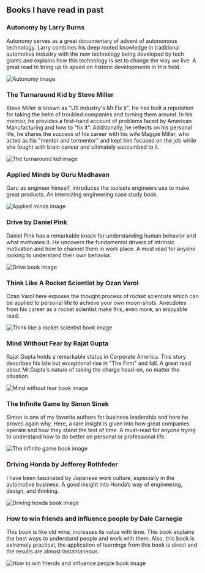 ## Books I have read in past

### Autonomy by Larry Burns

Autonomy serves as a great documentary of advent of autonomous technology. Larry combines his deep rooted knowledge in traditional automotive industry with the new technology being developed by tech giants and explains how this technology is set to change the way we live. A great read to bring up to speed on historic developments in this field.

<img src="Book Images/autonomy.jpg" alt="Autonomy image" class="inline"/>



### The Turnaround Kid by Steve Miller

Steve Miller is known as "US industry's Mr.Fix it". He has built a reputation for taking the helm of troubled companies and turning them around. In his memoir, he provides a first-hand account of problems faced by American Manufacturing and how to "fix it". Additionally, he reflects on his personal life, he shares the success of his career with his wife Maggie Miller, who acted as his "mentor and tormentor" and kept him focused on the job while she fought with brain cancer and ultimately succumbed to it.

<img src="Book Images/the_turnaround_kid.jpg" alt="The turnaround kid image" class="inline"/>





### Applied Minds by Guru Madhavan

Guru as engineer himself, introduces the toolsets engineers use to make great products. An interesting engineering case study book.

<img src="Book Images/applied_minds.jpg" alt="Applied minds image" class="inline"/>

### Drive by Daniel Pink

Daniel Pink has a remarkable knack for understanding human behavior and what motivates it. He uncovers the fundamental drivers of intrinsic motivation and how to channel them in work place. A must read for anyone looking to understand their own behavior.

<img src="Book Images/drive.jpg" alt="Drive book image" class="inline"/>

### Think Like A Rocket Scientist by Ozan Varol

Ozan Varol here exposes the thought process of rocket scientists which can be applied to personal life to achieve your own moon-shots. Anecdotes from his career as a rocket scientist make this, even more, an enjoyable read.

<img src="Book Images/think_lile_a_rocket_scientist.jpg" alt="Think like a rocket scientist book image" class="inline"/>


### Mind Without Fear by Rajat Gupta

Rajat Gupta holds a remarkable status in Corporate America. This story describes his late but exceptional rise in "The Firm" and fall. A great read about Mr.Gupta's nature of taking the charge head-on, no matter the situation.

<img src="Book Images/mind_without_fear.jpg" alt="Mind without fear book image" class="inline"/>

### The Infinite Game by Simon Sinek

Simon is one of my favorite authors for business leadership and here he proves again why. Here, a rare insight is given into how great companies operate and how they stand the test of time. A must-read for anyone trying to understand how to do better on personal or professional life.

<img src="Book Images/The infinite game.jfif" alt="The infinite game book image" class="inline"/>

### Driving Honda by Jefferey Rothfeder

I have been fascinated by Japanese work culture, especially in the automotive business. A good insight into Honda’s way of engineering, design, and thinking.

<img src="Book Images/Driving honda.jpg" alt="Driving honda book image" class="inline"/>

### How to win friends and influence people by Dale Carnegie

This book is like old wine, increases its value with time. This book explains the best ways to understand people and work with them. Also, this book is extremely practical, the application of learnings from this book is direct and the results are almost instantaneous.

<img src="Book Images/How to win friends and influence people.jpg" alt="How to win friends and influence people book image" class="inline"/>





